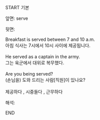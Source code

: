 START
기본

앞면:
serve


뒷면:
<div><div>Breakfast is served between 7 and 10 a.m. </div><div>아침 식사는 7시에서 10시 사이에 제공됩니다.</div></div><div><br></div><div><div>He served as a captain in the army. </div><div>그는 육군에서 대위로 복무했다.</div></div><div><br></div><div><div>Are you being served? </div><div>(손님을) 도와 드리는 사람[직원]이 있나요?</div></div><div><br></div><div>제공하다 , 시중들다 , 근무하다<br></div>


해석:
<!--ID: 1746614454638-->
END